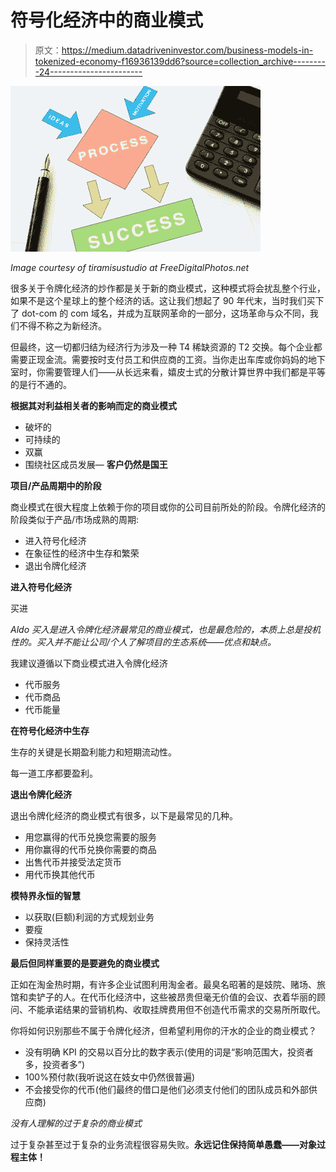 # 符号化经济中的商业模式

> 原文：<https://medium.datadriveninvestor.com/business-models-in-tokenized-economy-f16936139dd6?source=collection_archive---------24----------------------->

![](img/2180df0042458119d4fae41751291366.png)

*Image courtesy of tiramisustudio at FreeDigitalPhotos.net*

很多关于令牌化经济的炒作都是关于新的商业模式，这种模式将会扰乱整个行业，如果不是这个星球上的整个经济的话。这让我们想起了 90 年代末，当时我们买下了 dot-com 的 com 域名，并成为互联网革命的一部分，这场革命与众不同，我们不得不称之为新经济。

但最终，这一切都归结为经济行为涉及一种 T4 稀缺资源的 T2 交换。每个企业都需要正现金流。需要按时支付员工和供应商的工资。当你走出车库或你妈妈的地下室时，你需要管理人们——从长远来看，嬉皮士式的分散计算世界中我们都是平等的是行不通的。

**根据其对利益相关者的影响而定的商业模式**

*   破坏的
*   可持续的
*   双赢
*   围绕社区成员发展— **客户仍然是国王**

**项目/产品周期中的阶段**

商业模式在很大程度上依赖于你的项目或你的公司目前所处的阶段。令牌化经济的阶段类似于产品/市场成熟的周期:

*   进入符号化经济
*   在象征性的经济中生存和繁荣
*   退出令牌化经济

**进入符号化经济**

买进

*Aldo 买入是进入令牌化经济最常见的商业模式，也是最危险的，本质上总是投机性的。买入并不能让公司/个人了解项目的生态系统——优点和缺点。*

我建议遵循以下商业模式进入令牌化经济

*   代币服务
*   代币商品
*   代币能量

**在符号化经济中生存**

生存的关键是长期盈利能力和短期流动性。

每一道工序都要盈利。

**退出令牌化经济**

退出令牌化经济的商业模式有很多，以下是最常见的几种。

*   用您赢得的代币兑换您需要的服务
*   用你赢得的代币兑换你需要的商品
*   出售代币并接受法定货币
*   用代币换其他代币

**模特界永恒的智慧**

*   以获取(巨额)利润的方式规划业务
*   要瘦
*   保持灵活性

**最后但同样重要的是要避免的商业模式**

正如在淘金热时期，有许多企业试图利用淘金者。最臭名昭著的是妓院、赌场、旅馆和卖铲子的人。在代币化经济中，这些被昂贵但毫无价值的会议、衣着华丽的顾问、不能承诺结果的营销机构、收取挂牌费用但不创造代币需求的交易所所取代。

你将如何识别那些不属于令牌化经济，但希望利用你的汗水的企业的商业模式？

*   没有明确 KPI 的交易以百分比的数字表示(使用的词是“影响范围大，投资者多，投资者多”)
*   100%预付款(我听说这在妓女中仍然很普遍)
*   不会接受你的代币(他们最终的借口是他们必须支付他们的团队成员和外部供应商)

*没有人理解的过于复杂的商业模式*

过于复杂甚至过于复杂的业务流程很容易失败。**永远记住保持简单愚蠢——对象过程主体！**